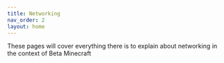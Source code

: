 ```yaml
---
title: Networking
nav_order: 2
layout: home
---
```


These pages will cover everything there is to explain about networking in the context of Beta Minecraft